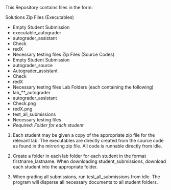 This Repository contains files in the form:

Solutions
Zip Files (Executables)
 - Empty Student Submission
 - executable_autograder
 - autograder_assistant
 - Check
 - redX
 - Necessary testing files
Zip Files (Source Codes)
 - Empty Student Submission
 - autograder_source
 - Autograder_assistant
 - Check
 - redX
 - Necessary testing files
Lab Folders (each containing the following)
 - lab_**_autograder
 - autograder_assistant
 - Check.png
 - redX.png
 - test_all_submissions
 - Necessary testing files
 - *Required: Folder for each student*

1. Each student may be given a copy of the appropriate zip file for the relevant lab. The executables are directly created from the source code as found in the mirroring zip file. All code is runnable directly from idle.
   
2. Create a folder in each lab folder for each student in the format firstname_lastname. When downloading student_submissions, download each student into the appropriate folder.

3. When grading all submissions, run test_all_submissions from idle. The program will disperse all necessary documents to all student folders.
